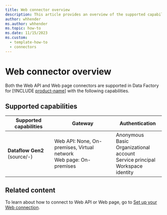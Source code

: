 ```yaml
---
title: Web connector overview
description: This article provides an overview of the supported capabilities of the Web connector.
author: whhender
ms.author: whhender
ms.topic: how-to
ms.date: 11/15/2023
ms.custom:
  - template-how-to
  - connectors
---
```


# Web connector overview

Both the Web API and Web page connectors are supported in Data Factory for [!INCLUDE [product-name](../includes/product-name.md)] with the following capabilities.

## Supported capabilities

| Supported capabilities| Gateway | Authentication|
|---------| --------| --------|
| **Dataflow Gen2** (source/-)|Web API: None, On-premises, Virtual network <br>Web page: On-premises |Anonymous<br> Basic <br> Organizational account<br> Service principal<br> Workspace identity |

## Related content

To learn about how to connect to Web API or Web page, go to [Set up your Web connection](connector-web.md).
